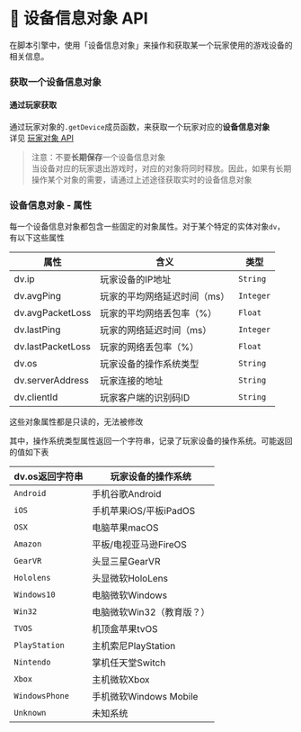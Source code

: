 #  📱 设备信息对象 API

在脚本引擎中，使用「设备信息对象」来操作和获取某一个玩家使用的游戏设备的相关信息。

### 获取一个设备信息对象

#### 通过玩家获取

通过玩家对象的`.getDevice`成员函数，来获取一个玩家对应的**设备信息对象**    
详见 [玩家对象 API](./Player.zh.md)      

>  注意：不要**长期保存**一个设备信息对象  
> 当设备对应的玩家退出游戏时，对应的对象将同时释放。因此，如果有长期操作某个对象的需要，请通过上述途径获取实时的设备信息对象




### 设备信息对象 - 属性

每一个设备信息对象都包含一些固定的对象属性。对于某个特定的实体对象`dv`，有以下这些属性

| 属性              | 含义                         | 类型      |
| ----------------- | ---------------------------- | --------- |
| dv.ip             | 玩家设备的IP地址             | `String`  |
| dv.avgPing        | 玩家的平均网络延迟时间（ms） | `Integer` |
| dv.avgPacketLoss  | 玩家的平均网络丢包率（%）    | `Float`   |
| dv.lastPing       | 玩家的网络延迟时间（ms）     | `Integer` |
| dv.lastPacketLoss | 玩家的网络丢包率（%）        | `Float`   |
| dv.os             | 玩家设备的操作系统类型       | `String`  |
| dv.serverAddress  | 玩家连接的地址               | `String`  |
| dv.clientId       | 玩家客户端的识别码ID         | `String`  |

这些对象属性都是只读的，无法被修改 

其中，操作系统类型属性返回一个字符串，记录了玩家设备的操作系统。可能返回的值如下表

| dv.os返回字符串 | 玩家设备的操作系统        |
| --------------- | ------------------------- |
| `Android`       | 手机谷歌Android           |
| `iOS`           | 手机苹果iOS/平板iPadOS    |
| `OSX`           | 电脑苹果macOS             |
| `Amazon`        | 平板/电视亚马逊FireOS     |
| `GearVR`        | 头显三星GearVR            |
| `Hololens`      | 头显微软HoloLens          |
| `Windows10`     | 电脑微软Windows           |
| `Win32`         | 电脑微软Win32（教育版？） |
| `TVOS`          | 机顶盒苹果tvOS            |
| `PlayStation`   | 主机索尼PlayStation       |
| `Nintendo`      | 掌机任天堂Switch          |
| `Xbox`          | 主机微软Xbox              |
| `WindowsPhone`  | 手机微软Windows Mobile    |
| `Unknown`       | 未知系统                  |
